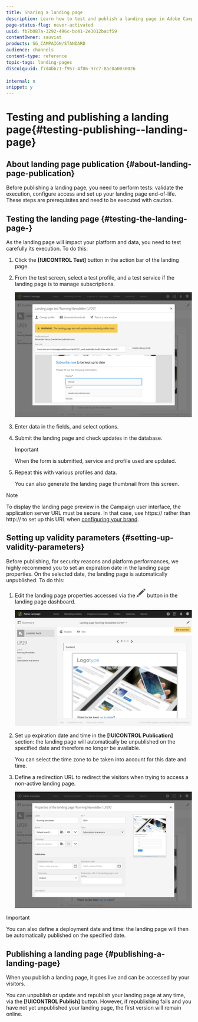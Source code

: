 ```yaml
---
title: Sharing a landing page
description: Learn how to test and publish a landing page in Adobe Campaign.
page-status-flag: never-activated
uuid: fb7b087a-3292-496c-bc41-2e3012bacf59
contentOwner: sauviat
products: SG_CAMPAIGN/STANDARD
audience: channels
content-type: reference
topic-tags: landing-pages
discoiquuid: f7d4bb71-f957-4f86-97c7-8ac0a0030026

internal: n
snippet: y
---
```


# Testing and publishing a landing page{#testing-publishing--landing-page}

## About landing page publication {#about-landing-page-publication}

Before publishing a landing page, you need to perform tests: validate the execution, configure access and set up your landing page end-of-life. These steps are prerequisites and need to be executed with caution.

## Testing the landing page {#testing-the-landing-page-}

As the landing page will impact your platform and data, you need to test carefully its execution. To do this:

1. Click the **[!UICONTROL Test]** button in the action bar of the landing page.
1. From the test screen, select a test profile, and a test service if the landing page is to manage subscriptions.

   ![](assets/lp_test_2.png)

1. Enter data in the fields, and select options. 
1. Submit the landing page and check updates in the database.

   >[!IMPORTANT]
   >
   >When the form is submitted, service and profile used are updated.

1. Repeat this with various profiles and data.

   You can also generate the landing page thumbnail from this screen.

>[!NOTE]
>
>To display the landing page preview in the Campaign user interface, the application server URL must be secure. In that case, use https:// rather than http:// to set up this URL when [configuring your brand](../../administration/using/branding.md#configuring-and-using-brands).

## Setting up validity parameters {#setting-up-validity-parameters}

Before publishing, for security reasons and platform performances, we highly recommend you to set an expiration date in the landing page properties. On the selected date, the landing page is automatically unpublished. To do this:

1. Edit the landing page properties accessed via the ![](assets/edit_darkgrey-24px.png) button in the landing page dashboard.

   ![](assets/lp_edit_properties_button.png)

1. Set up expiration date and time in the **[!UICONTROL Publication]** section: the landing page will automatically be unpublished on the specified date and therefore no longer be available.

   You can select the time zone to be taken into account for this date and time.

1. Define a redirection URL to redirect the visitors when trying to access a non-active landing page.

   ![](assets/lp_settings_general.png)

>[!IMPORTANT]
>
>You can also define a deployment date and time: the landing page will then be automatically published on the specified date.

## Publishing a landing page {#publishing-a-landing-page}

When you publish a landing page, it goes live and can be accessed by your visitors.

You can unpublish or update and republish your landing page at any time, via the **[!UICONTROL Publish]** button. However, if republishing fails and you have not yet unpublished your landing page, the first version will remain online.

